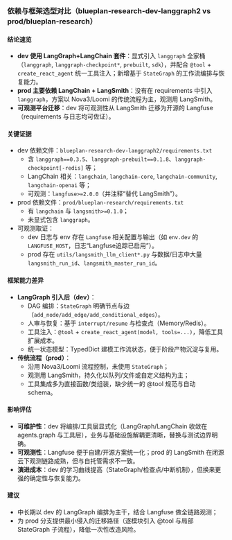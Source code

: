 ### 依赖与框架选型对比（blueplan-research-dev-langgraph2 vs prod/blueplan-research）

#### 结论速览
- **dev 使用 LangGraph+LangChain 套件**：显式引入 `langgraph` 全家桶（`langgraph`, `langgraph-checkpoint*`, `prebuilt`, `sdk`），并配合 `@tool` + `create_react_agent` 统一工具注入；新增基于 `StateGraph` 的工作流编排与恢复能力。
- **prod 主要依赖 LangChain + LangSmith**：没有在 requirements 中引入 `langgraph`，方案以 Nova3/Loomi 的传统流程为主，观测用 LangSmith。
- **可观测平台迁移**：dev 将可观测性从 LangSmith 迁移为开源的 Langfuse（requirements 与日志均可佐证）。

#### 关键证据
- dev 依赖文件：`blueplan-research-dev-langgraph2/requirements.txt`
  - 含 `langgraph==0.3.5`、`langgraph-prebuilt==0.1.8`、`langgraph-checkpoint[-redis]` 等；
  - LangChain 相关：`langchain`, `langchain-core`, `langchain-community`, `langchain-openai` 等；
  - 可观测：`langfuse>=2.0.0`（并注释“替代 LangSmith”）。
- prod 依赖文件：`prod/blueplan-research/requirements.txt`
  - 有 `langchain` 与 `langsmith>=0.1.0`；
  - 未显式包含 `langgraph`。
- 可观测取证：
  - dev 日志与 env 存在 `Langfuse` 相关配置与输出（如 `env.dev` 的 `LANGFUSE_HOST`，日志“Langfuse追踪已启用”）。
  - prod 存在 `utils/langsmith_llm_client*.py` 与数据/日志中大量 `langsmith_run_id`、`langsmith_master_run_id`。

#### 框架能力差异
- **LangGraph 引入后（dev）**：
  - DAG 编排：`StateGraph` 明确节点与边（`add_node/add_edge/add_conditional_edges`）。
  - 人审与恢复：基于 `interrupt/resume` 与检查点（Memory/Redis）。
  - 工具注入：`@tool` + `create_react_agent(model, tools=...)`，降低工具扩展成本。
  - 统一状态模型：TypedDict 建模工作流状态，便于阶段产物沉淀与复用。
- **传统流程（prod）**：
  - 沿用 Nova3/Loomi 流程控制，未使用 `StateGraph`；
  - 观测用 LangSmith，持久化以队列/文件或自定义结构为主；
  - 工具集成多为直接函数/类组装，缺少统一的 @tool 规范与自动 schema。

#### 影响评估
- **可维护性**：dev 将编排/工具层显式化（LangGraph/LangChain 收敛在 agents.graph 与工具层），业务与基础设施解耦更清晰，替换与测试边界明确。
- **可观测性**：Langfuse 便于自建/开源方案统一化；prod 的 LangSmith 在闭源云下观测链路成熟，但与自托管需求不一致。
- **演进成本**：dev 的学习曲线提高（StateGraph/检查点/中断机制），但换来更强的确定性与恢复能力。

#### 建议
- 中长期以 dev 的 LangGraph 编排为主干，结合 Langfuse 做全链路观测；
- 为 prod 分支提供最小侵入的迁移路径（逐模块引入 @tool 与局部 StateGraph 子流程），降低一次性改造风险。


